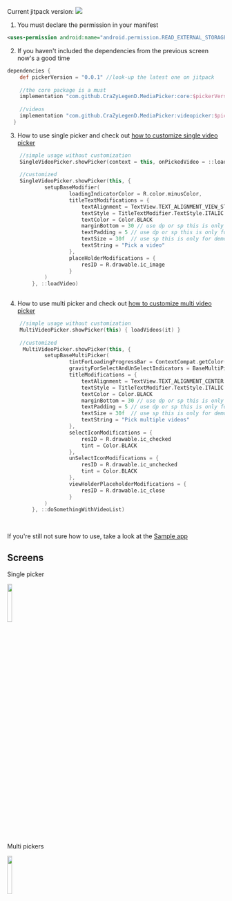 
Current jitpack version: [![](https://jitpack.io/v/CraZyLegenD/MediaPicker.svg)](https://jitpack.io/#CraZyLegenD/MediaPicker)

1. You must declare the permission in your manifest
```xml
<uses-permission android:name="android.permission.READ_EXTERNAL_STORAGE" />
```
2. If you haven't included the dependencies from the previous screen now's a good time
```gradle
dependencies {
    def pickerVersion = "0.0.1" //look-up the latest one on jitpack 
    
    //the core package is a must
    implementation "com.github.CraZyLegenD.MediaPicker:core:$pickerVersion"
    
    //videos
    implementation "com.github.CraZyLegenD.MediaPicker:videopicker:$pickerVersion"
  }
```
3. How to use single picker and check out [how to customize single video picker](https://github.com/CraZyLegenD/MediaPicker/wiki/Single-audio-video-picker-customization)
```kotlin
    //simple usage without customization
    SingleVideoPicker.showPicker(context = this, onPickedVideo = ::loadVideo)
    
    //customized
    SingleVideoPicker.showPicker(this, {
            setupBaseModifier(
                    loadingIndicatorColor = R.color.minusColor,
                    titleTextModifications = {
                        textAlignment = TextView.TEXT_ALIGNMENT_VIEW_START
                        textStyle = TitleTextModifier.TextStyle.ITALIC
                        textColor = Color.BLACK
                        marginBottom = 30 // use dp or sp this is only for demonstration purposes
                        textPadding = 5 // use dp or sp this is only for demonstration purposes
                        textSize = 30f  // use sp this is only for demonstration purposes
                        textString = "Pick a video"
                    },
                    placeHolderModifications = {
                        resID = R.drawable.ic_image
                    }
            )
        }, ::loadVideo)
    
```

4. How to use multi picker and check out [how to customize multi video picker](https://github.com/CraZyLegenD/MediaPicker/wiki/Single-audio-video-picker-customization)
```kotlin
    //simple usage without customization
    MultiVideoPicker.showPicker(this) { loadVideos(it) }
    
    //customized
     MultiVideoPicker.showPicker(this, {
            setupBaseMultiPicker(
                    tintForLoadingProgressBar = ContextCompat.getColor(this@MainActivity, R.color.colorPrimaryDark),
                    gravityForSelectAndUnSelectIndicators = BaseMultiPickerModifier.Gravity.TOP_RIGHT,
                    titleModifications = {
                        textAlignment = TextView.TEXT_ALIGNMENT_CENTER
                        textStyle = TitleTextModifier.TextStyle.ITALIC
                        textColor = Color.BLACK
                        marginBottom = 30 // use dp or sp this is only for demonstration purposes
                        textPadding = 5 // use dp or sp this is only for demonstration purposes
                        textSize = 30f  // use sp this is only for demonstration purposes
                        textString = "Pick multiple videos"
                    },
                    selectIconModifications = {
                        resID = R.drawable.ic_checked
                        tint = Color.BLACK
                    },
                    unSelectIconModifications = {
                        resID = R.drawable.ic_unchecked
                        tint = Color.BLACK
                    },
                    viewHolderPlaceholderModifications = {
                        resID = R.drawable.ic_close
                    }
            )
        }, ::doSomethingWithVideoList)
    
```
##
If you're still not sure how to use, take a look at the [Sample app](https://github.com/CraZyLegenD/MediaPicker/blob/master/app/src/main/java/com/crazylegend/mediapicker/MainActivity.kt) 

## Screens

Single picker

<img src="https://raw.githubusercontent.com/CraZyLegenD/MediaPicker/master/videopicker/screens/screen_1.png" width="15%"></img>

Multi pickers

<img src="https://raw.githubusercontent.com/CraZyLegenD/MediaPicker/master/videopicker/screens/screen_3.png" width="15%"></img>
